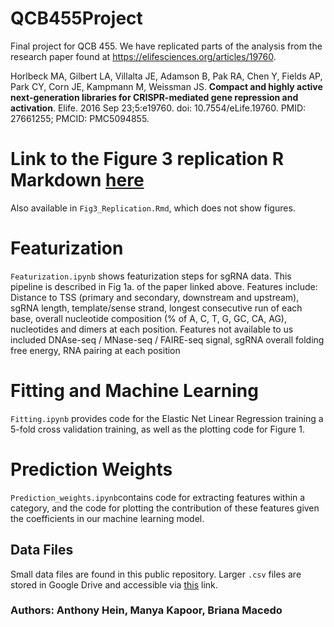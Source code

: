 # QCB455Project
Final project for QCB 455. We have replicated parts of the analysis from the research paper found at https://elifesciences.org/articles/19760.

Horlbeck MA, Gilbert LA, Villalta JE, Adamson B, Pak RA, Chen Y, Fields AP, Park CY, Corn JE, Kampmann M, Weissman JS. __Compact and highly active next-generation libraries for CRISPR-mediated gene repression and activation__. Elife. 2016 Sep 23;5:e19760. doi: 10.7554/eLife.19760. PMID: 27661255; PMCID: PMC5094855.

# **Link to the Figure 3 replication R Markdown [here](http://notes.anthonyhein.com/Fig3_Replication.html)**
Also available in `Fig3_Replication.Rmd`, which does not show figures. 

# Featurization 
`Featurization.ipynb` shows featurization steps for sgRNA data. This pipeline is described in Fig 1a. of the paper linked above. Features include: Distance to TSS (primary and secondary, downstream and upstream), sgRNA length, template/sense strand, longest consecutive run of each base, overall nucleotide composition (% of A, C, T, G, GC, CA, AG), nucleotides and dimers at each position. Features not available to us included DNAse-seq / MNase-seq / FAIRE-seq signal, sgRNA overall folding free energy, RNA pairing at each position


# Fitting and Machine Learning
`Fitting.ipynb` provides code for the Elastic Net Linear Regression training a 5-fold cross validation training, as well as the plotting code for Figure 1.

# Prediction Weights
`Prediction_weights.ipynb`contains code for extracting features within a category, and the code for plotting the contribution of these features given the coefficients in our machine learning model.


## Data Files

Small data files are found in this public repository. Larger `.csv` files are stored in Google Drive and accessible via [this](https://drive.google.com/drive/folders/1hBk8SSjvc3XTXX40mjz9nQmcTlPxaT0S?usp=sharing) link.

### Authors: Anthony Hein, Manya Kapoor, Briana Macedo


